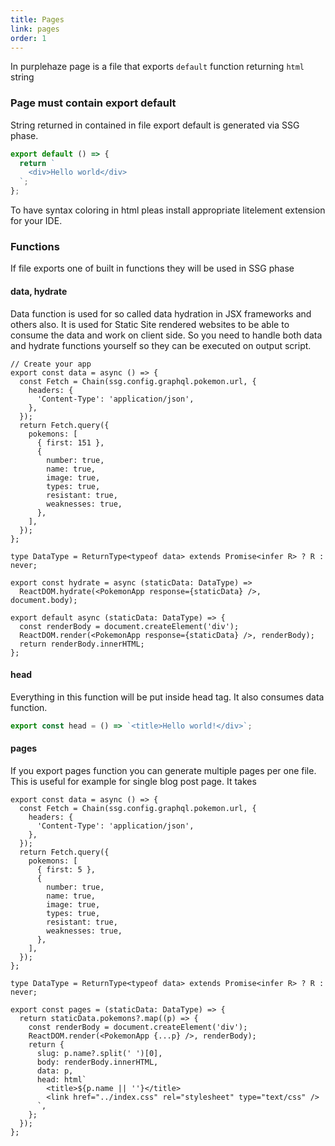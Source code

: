```yaml
---
title: Pages
link: pages
order: 1
---
```


In purplehaze page is a file that exports `default` function returning `html` string

### Page must contain export default

String returned in contained in file export default is generated via SSG phase.

```js
export default () => {
  return `
    <div>Hello world</div>
  `;
};
```

To have syntax coloring in html pleas install appropriate litelement extension for your IDE.

### Functions

If file exports one of built in functions they will be used in SSG phase

#### data, hydrate

Data function is used for so called data hydration in JSX frameworks and others also. It is used for Static Site rendered websites to be able to consume the data and work on client side. So you need to handle both data and hydrate functions yourself so they can be executed on output script.

```tsx
// Create your app
export const data = async () => {
  const Fetch = Chain(ssg.config.graphql.pokemon.url, {
    headers: {
      'Content-Type': 'application/json',
    },
  });
  return Fetch.query({
    pokemons: [
      { first: 151 },
      {
        number: true,
        name: true,
        image: true,
        types: true,
        resistant: true,
        weaknesses: true,
      },
    ],
  });
};

type DataType = ReturnType<typeof data> extends Promise<infer R> ? R : never;

export const hydrate = async (staticData: DataType) =>
  ReactDOM.hydrate(<PokemonApp response={staticData} />, document.body);

export default async (staticData: DataType) => {
  const renderBody = document.createElement('div');
  ReactDOM.render(<PokemonApp response={staticData} />, renderBody);
  return renderBody.innerHTML;
};
```

#### head

Everything in this function will be put inside head tag. It also consumes data function.

```js
export const head = () => `<title>Hello world!</div>`;
```

#### pages

If you export pages function you can generate multiple pages per one file. This is useful for example for single blog post page. It takes

```tsx
export const data = async () => {
  const Fetch = Chain(ssg.config.graphql.pokemon.url, {
    headers: {
      'Content-Type': 'application/json',
    },
  });
  return Fetch.query({
    pokemons: [
      { first: 5 },
      {
        number: true,
        name: true,
        image: true,
        types: true,
        resistant: true,
        weaknesses: true,
      },
    ],
  });
};

type DataType = ReturnType<typeof data> extends Promise<infer R> ? R : never;

export const pages = (staticData: DataType) => {
  return staticData.pokemons?.map((p) => {
    const renderBody = document.createElement('div');
    ReactDOM.render(<PokemonApp {...p} />, renderBody);
    return {
      slug: p.name?.split(' ')[0],
      body: renderBody.innerHTML,
      data: p,
      head: html`
        <title>${p.name || ''}</title>
        <link href="../index.css" rel="stylesheet" type="text/css" />
      `,
    };
  });
};
```
